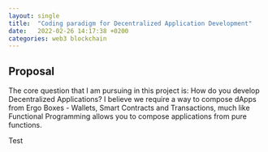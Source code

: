 ```yaml
---
layout: single
title:  "Coding paradigm for Decentralized Application Development"
date:   2022-02-26 14:17:38 +0200
categories: web3 blockchain 
---
```


## Proposal

The core question that I am pursuing in this project is: How do you develop Decentralized Applications? I believe we require a way to compose dApps from Ergo Boxes - Wallets, Smart Contracts and Transactions, much like Functional Programming allows you to compose applications from pure functions.

Test
